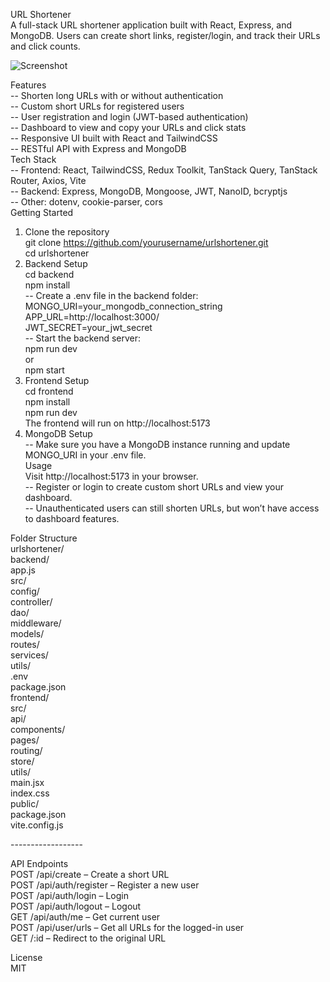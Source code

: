 URL Shortener<br />
A full-stack URL shortener application built with React, Express, and MongoDB. Users can create short links, register/login, and track their URLs and click counts.<br />

<img alt="Screenshot" src="https://github.com/user-attachments/assets/20d14cf4-f346-41d9-b184-568880c1b355">

Features<br />
-- Shorten long URLs with or without authentication<br />
-- Custom short URLs for registered users<br />
-- User registration and login (JWT-based authentication)<br />
-- Dashboard to view and copy your URLs and click stats<br />
-- Responsive UI built with React and TailwindCSS<br />
-- RESTful API with Express and MongoDB<br />
Tech Stack<br />
-- Frontend: React, TailwindCSS, Redux Toolkit, TanStack Query, TanStack Router, Axios, Vite<br />
-- Backend: Express, MongoDB, Mongoose, JWT, NanoID, bcryptjs<br />
-- Other: dotenv, cookie-parser, cors<br />
Getting Started<br />
1. Clone the repository <br />
git clone https://github.com/yourusername/urlshortener.git<br />
cd urlshortener<br />
2. Backend Setup<br />
cd backend<br />
npm install<br />
-- Create a .env file in the backend folder:<br />
MONGO_URI=your_mongodb_connection_string<br />
APP_URL=http://localhost:3000/<br />
JWT_SECRET=your_jwt_secret<br />
-- Start the backend server:<br />
npm run dev<br />
or<br />
npm start<br />
3. Frontend Setup<br />
cd frontend<br />
npm install<br />
npm run dev<br />
The frontend will run on http://localhost:5173<br />
4. MongoDB Setup<br />
-- Make sure you have a MongoDB instance running and update MONGO_URI in your .env file.<br />
Usage<br />
Visit http://localhost:5173 in your browser.<br />
-- Register or login to create custom short URLs and view your dashboard.<br />
-- Unauthenticated users can still shorten URLs, but won’t have access to dashboard features.<br />

Folder Structure<br />
urlshortener/<br />
  backend/<br />
    app.js<br />
    src/<br />
      config/<br />
      controller/<br />
      dao/<br />
      middleware/<br />
      models/<br />
      routes/<br />
      services/<br />
      utils/<br />
    .env<br />
    package.json<br />
  frontend/<br />
    src/<br />
      api/<br />
      components/<br />
      pages/<br />
      routing/<br />
      store/<br />
      utils/<br />
      main.jsx<br />
      index.css<br />
    public/<br />
    package.json<br />
    vite.config.js<br />

------------------<br />



API Endpoints<br />
POST /api/create – Create a short URL<br />
POST /api/auth/register – Register a new user<br />
POST /api/auth/login – Login<br />
POST /api/auth/logout – Logout<br />
GET /api/auth/me – Get current user<br />
POST /api/user/urls – Get all URLs for the logged-in user<br />
GET /:id – Redirect to the original URL<br />

License<br />
MIT<br />
